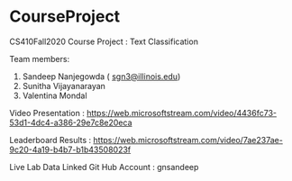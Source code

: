 # CourseProject

CS410Fall2020 Course Project : Text Classification

Team members:
1. Sandeep Nanjegowda ( sgn3@illinois.edu)
2. Sunitha Vijayanarayan
3. Valentina Mondal

Video Presentation : https://web.microsoftstream.com/video/4436fc73-53d1-4dc4-a386-29e7c8e20eca

Leaderboard Results : https://web.microsoftstream.com/video/7ae237ae-9c20-4a19-b4b7-b1b43508023f

Live Lab Data Linked Git Hub Account : gnsandeep
